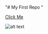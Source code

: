 "# My First Repo "

[Click Me](intifada95.github.io "Intifada95")

[logo]: https://cdn.pixabay.com/photo/2015/04/03/16/36/bee-705412_640.png "intifada95"

![alt text][logo]
